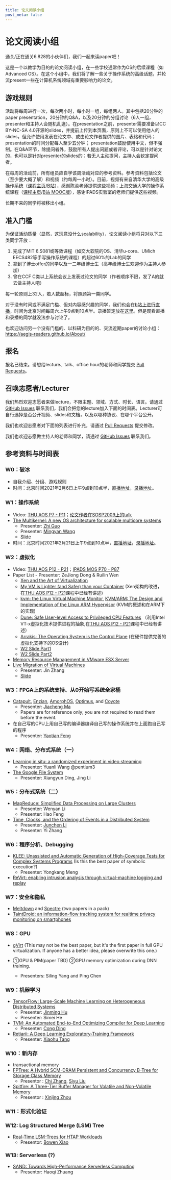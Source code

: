 ```yaml
---
title: 论文阅读小组
post_meta: false
---
```


# 论文阅读小组

通关/正在通关6.828的小伙伴们，我们一起来读paper吧！

这是一个以教学为目的的论文阅读小组，在一些学校通常作为OS的后续课程（如Advanced OS）。在这个小组中，我们将了解一些关于操作系统的高级话题，并轮流present一些在计算机系统领域有重要影响力的论文。

## 游戏规则

活动将每周进行一次，每次两小时，每小时一组，每组两人。其中包括20分钟的paper presentation，20分钟的Q&A，以及20分钟的分组讨论（6人一组，presenter和主持人会随机乱逛）。在presentation之前，presenter需要准备以CC BY-NC-SA 4.0开源的slides，并提前上传到本页面，原则上不可以使用他人的slides，但允许使用发表在论文中、或由论文作者提供的图片、表格和代码；presentation的时间分配每人至少五分钟； presentation鼓励使用中文，但不强制。在Q&A环节，除提问者外，鼓励所有人提出问题或者评论，可以是针对论文的，也可以是针对presenter的slides的；若无人主动提问，主持人会钦定提问者。

在每周的活动前，所有组员应自学该周活动对应的参考资料。参考资料包括论文（至少要大概了解）和视频（约每周一小时）。目前，视频有来自清华大学的高级操作系统（[课程主页](http://os.cs.tsinghua.edu.cn/oscourse/AOS2020)/[B站](https://www.bilibili.com/video/BV1pC4y1x7iw?p=1)），感谢陈渝老师提供这些视频；上海交通大学的操作系统课程（[课程主页](https://ipads.se.sjtu.edu.cn/courses/os)/[B站 MOOC版](https://www.bilibili.com/video/BV18y4y1i73U?p=1)），感谢IPADS实验室的老师们提供这些视频。

长期不来的同学将被移出小组。

## 准入门槛

为保证活动质量（显然，这玩意没什么scalability），论文阅读小组将只对以下三类同学开放：

1. 完成了MIT 6.S081或等效课程（如交大软院的OS、清华u-core、UMich EECS482等手写操作系统的课程）的超过60%的Lab的同学
2. 拿到了博士offer的同学以及一二年级博士生（高年级博士生欢迎作为主持人参加）
3. 曾在CCF C类以上系统会议上发表过论文的同学（作者顺序不限，发了A的就去做主持人吧）

每一轮原则上32人，若人数超标，将照顾第一类同学。

对于没有时间或不满足门槛、但对内容感兴趣的同学，我们也会在[b站上进行直播](http://live.bilibili.com/21829117)，时间为北京时间每周六上午9点到10点半。录播暂定放在[这里](https://space.bilibili.com/6441785)。但是观看直播和录播的同学就没法参与讨论了。

也欢迎访问另一个没有门槛的、以科研为目的的、交流近期paper的讨论小组：https://aegis-readers.github.io/About/

## 报名

报名已结束。请想给lecture、talk、office hour的老师和同学提交 [Pull Requests](https://github.com/learn-os-cn/learn-os-cn.github.io/pulls)。

## 召唤志愿者/Lecturer

我们热烈欢迎志愿者来做lecture，不限主题、领域、方式、时长、语言。请通过 [GitHub Issues](https://github.com/learn-os-cn/learn-os-cn.github.io/issues) 联系我们，我们会把您的lecture加入下面的时间表。Lecturer可自行选择是否公开视频、slides和文档，以及以哪种协议、在哪个平台公开。

我们也欢迎志愿者对下面的列表进行补充，请通过 [Pull Requests](https://github.com/learn-os-cn/learn-os-cn.github.io/pulls) 提交修改。

我们也欢迎志愿做主持人的老师和同学，请通过 [GitHub Issues](https://github.com/learn-os-cn/learn-os-cn.github.io/issues) 联系我们。

## 参考资料与时间表

### W0：破冰

* 自我介绍、分组、游戏规则
* 时间：北京时间2021年2月6日上午9点到10点半，[直播地址](http://live.bilibili.com/21829117)，[录播地址](https://www.bilibili.com/video/BV1Ty4y1Y7gB/)。

### W1：操作系统

* Video: [THU AOS P7 - P11](https://www.bilibili.com/video/BV1pC4y1x7iw?p=7)；[论文作者在SOSP2009上的talk](https://www.youtube.com/watch?v=fZt1LILFyXY)
* [The Multikernel: A new OS architecture for scalable multicore systems](https://people.inf.ethz.ch/troscoe/pubs/sosp09-barrelfish.pdf)
  * Presenter: [Zhi Guo](https://github.com/iaGuoZhi)
  * Presenter: [Mingyan Wang](http://mywong.cn)
  * [Slide](https://github.com/iaGuoZhi/PRESENTATION/blob/master/week1-multikernel.pptx)
* 时间：北京时间2021年2月21日上午9点到10点半，[直播地址](http://live.bilibili.com/21829117)，[录播地址](https://www.bilibili.com/video/BV1PU4y1s741/)。

### W2：虚拟化

* Video: [THU AOS P12 - P21](https://www.bilibili.com/video/BV1pC4y1x7iw?p=12)；[IPADS MOS P70 - P87](https://www.bilibili.com/video/BV18y4y1i73U?p=70)
* Paper List - Presenter: ZeJiong Dong & Ruilin Wen
  * [Xen and the Art of Virtualization](https://www.cs.yale.edu/homes/yu-minlan/teach/csci599-fall12/papers/xen.pdf)
  * [My VM is Lighter (and Safer) than your Container](https://dl.acm.org/doi/10.1145/3132747.3132763) (Xen架构的改进，在[THU AOS P12 - P21](https://www.bilibili.com/video/BV1pC4y1x7iw?p=12)课程中已经有讲述)
  * [kvm: the Linux Virtual Machine Monitor](https://www.kernel.org/doc/ols/2007/ols2007v1-pages-225-230.pdf), [KVM/ARM: The Design and Implementation of the Linux ARM Hypervisor](https://www.cs.columbia.edu/~nieh/pubs/asplos2014_kvmarm.pdf) (KVM的概述和在ARM下的实现)
  * [Dune: Safe User-level Access to Privileged CPU Features](https://www.usenix.org/system/files/conference/osdi12/osdi12-final-117.pdf) （利用Intel VT-x虚拟化技术提供进程的抽象,在[THU AOS P12 - P21](https://www.bilibili.com/video/BV1pC4y1x7iw?p=12)课程中已经有讲述）
  * [Arrakis: The Operating System is the Control Plane](https://www.usenix.org/system/files/conference/osdi14/osdi14-paper-peter_simon.pdf) (在硬件提供完善的虚拟化支持下的OS设计)
  * [W2 Slide Part1](https://github.com/ZENOTME/PRESENTATION/blob/master/week2-part1.pdf) 
  * [W2 Slide Part2](https://github.com/ZENOTME/PRESENTATION/blob/master/week2-part2.pdf) 
* [Memory Resource Management in VMware ESX Server](https://www.usenix.org/legacy/event/osdi02/tech/full_papers/waldspurger/waldspurger.pdf)
* [Live Migration of Virtual Machines](https://www.usenix.org/legacy/event/nsdi05/tech/full_papers/clark/clark.pdf)
  * Presenter: Jin Zhang
  * [Slide](https://github.com/learn-sys/cn/tree/master/source/_posts/slides/week2-2.pdf)

### W3：FPGA上的系统支持、从0开始写系统全家桶

* [Catapult](https://www.microsoft.com/en-us/research/wp-content/uploads/2016/02/Catapult_ISCA_2014.pdf), [Enzian](http://enzian.systems/), [AmorphOS](https://www.usenix.org/system/files/osdi18-khawaja.pdf), [Optimus](https://dl.acm.org/doi/abs/10.1145/3373376.3378482), and [Coyote](https://www.usenix.org/system/files/osdi20-korolija.pdf)
  * Presenter: [Jiacheng Ma](https://jcma.me)
  * Papers are for reference only; you are not required to read them before the event.
* 在自己写的CPU上用自己写的编译器编译自己写的操作系统并在上面跑自己写的程序
  * Presenter: [Yaotian Feng](https://github.com/codetector1374)

### W4：网络、分布式系统（一）
* [Learning in situ: a randomized experiment in video streaming](https://www.usenix.org/conference/nsdi20/presentation/yan)
  * Presenter: Yuanli Wang @pentium3
* [The Google File System](https://static.googleusercontent.com/media/research.google.com/en//archive/gfs-sosp2003.pdf)
  * Presenter: Xiangyun Ding, Jing Li

### W5：分布式系统（二）
* [MapReduce: Simplified Data Processing on Large Clusters](https://static.googleusercontent.com/media/research.google.com/en//archive/mapreduce-osdi04.pdf)
  * Presenter: Wenyan Li
  * Presenter: Hao Feng
* [Time, Clocks, and the Ordering of Events in a Distributed System](https://lamport.azurewebsites.net/pubs/time-clocks.pdf)
  * Presenter: [Junchen Li](https://github.com/lijunchen)
  * Presenter: Yi Zhang

### W6：程序分析、Debugging

* [KLEE: Unassisted and Automatic Generation of High-Coverage Tests for Complex Systems Programs](http://www.doc.ic.ac.uk/~cristic/papers/klee-osdi-08.pdf) (Is this the best paper of symbolic execution?)
  * Presenter: Yongkang Meng
* [ReVirt: enabling intrusion analysis through virtual-machine logging and replay](https://people.eecs.berkeley.edu/~kubitron/courses/cs262a-F14/handouts/papers/dunlap02.pdf)

### W7：安全和隐私

* [Meltdown](https://meltdownattack.com/meltdown.pdf) and [Spectre](https://spectreattack.com/spectre.pdf) (two papers in a pack)
* [TaintDroid: an information-flow tracking system for realtime privacy monitoring on smartphones](https://www.usenix.org/legacy/events/osdi10/tech/full_papers/Enck.pdf)

### W8：GPU

* [gVirt](https://01.org/sites/default/files/documentation/gvirt-final-2_0.pdf) (This may not be the best paper, but it's the first paper in full GPU virtualization. If anyone has a better idea, please overwrite this one.)

* ①GPU & PIM(paper TBD) ②GPU memory optimization during DNN training.
  * Presenters: Siling Yang and Ping Chen

### W9：机器学习
* [TensorFlow: Large-Scale Machine Learning on Heterogeneous Distributed Systems](http://download.tensorflow.org/paper/whitepaper2015.pdf)
  * Presenter: [Jinming Hu](https://conanhujinming.github.io/)
  * Presenter: Simei He
* [TVM: An Automated End-to-End Optimizing Compiler for Deep Learning](https://arxiv.org/pdf/1802.04799.pdf)
  * Presenter: [Cong Ding](https://tson1111.github.io/)
* [Retiarii: A Deep Learning Exploratory-Training Framework](https://www.usenix.org/system/files/osdi20-zhang_quanlu.pdf)
  * Presenter: [Xiaohu Tang](https://github.com/tigert1998)

### W10：新内存
* transactional memory
* [FPTree: A Hybrid SCM-DRAM Persistent and Concurrency B-Tree for Storage Class Memory](https://wwwdb.inf.tu-dresden.de/misc/papers/2016/Oukid_FPTree.pdf)
  * Presentor : [Chi Zhang](https://github.com/skyzh), [Siyu Liu](https://github.com/liusy58)
* [Spitfire: A Three-Tier Buffer Manager for Volatile and Non-Volatile Memory](https://zxjcarrot.github.io/publication/spitfire/spitfire.pdf)
  * Presentor : [Xinjing Zhou](https://zxjcarrot.github.io/)

### W11：形式化验证

### W12: Log Structured Merge (LSM) Tree
* [Real-Time LSM-Trees for HTAP Workloads](https://arxiv.org/pdf/2101.06801.pdf)
  * Presentor: [Bowen Xiao](https://github.com/BowenXiao1999)

### W13: Serverless (?)
* [SAND: Towards High-Performance Serverless Computing](https://www.usenix.org/system/files/conference/atc18/atc18-akkus.pdf)
  * Presentor: Haoqi Zhuang
